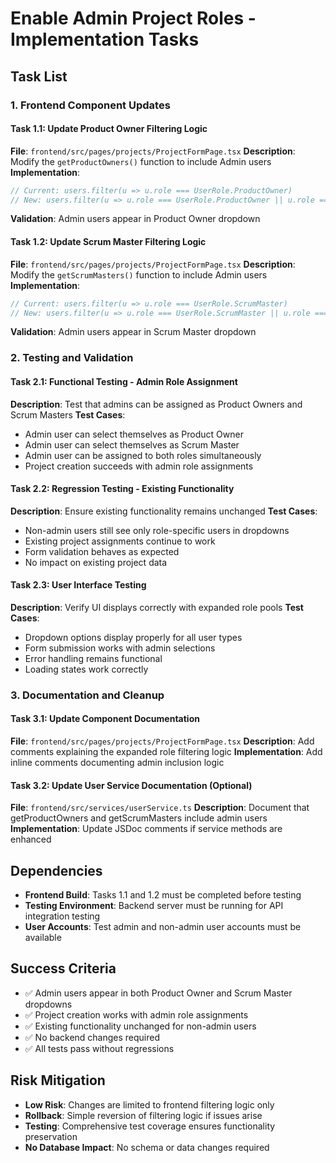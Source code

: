 # Enable Admin Project Roles - Implementation Tasks

## Task List

### 1. Frontend Component Updates

#### Task 1.1: Update Product Owner Filtering Logic
**File**: `frontend/src/pages/projects/ProjectFormPage.tsx`
**Description**: Modify the `getProductOwners()` function to include Admin users
**Implementation**:
```typescript
// Current: users.filter(u => u.role === UserRole.ProductOwner)
// New: users.filter(u => u.role === UserRole.ProductOwner || u.role === UserRole.Admin)
```
**Validation**: Admin users appear in Product Owner dropdown

#### Task 1.2: Update Scrum Master Filtering Logic
**File**: `frontend/src/pages/projects/ProjectFormPage.tsx`
**Description**: Modify the `getScrumMasters()` function to include Admin users
**Implementation**:
```typescript
// Current: users.filter(u => u.role === UserRole.ScrumMaster)
// New: users.filter(u => u.role === UserRole.ScrumMaster || u.role === UserRole.Admin)
```
**Validation**: Admin users appear in Scrum Master dropdown

### 2. Testing and Validation

#### Task 2.1: Functional Testing - Admin Role Assignment
**Description**: Test that admins can be assigned as Product Owners and Scrum Masters
**Test Cases**:
- Admin user can select themselves as Product Owner
- Admin user can select themselves as Scrum Master
- Admin user can be assigned to both roles simultaneously
- Project creation succeeds with admin role assignments

#### Task 2.2: Regression Testing - Existing Functionality
**Description**: Ensure existing functionality remains unchanged
**Test Cases**:
- Non-admin users still see only role-specific users in dropdowns
- Existing project assignments continue to work
- Form validation behaves as expected
- No impact on existing project data

#### Task 2.3: User Interface Testing
**Description**: Verify UI displays correctly with expanded role pools
**Test Cases**:
- Dropdown options display properly for all user types
- Form submission works with admin selections
- Error handling remains functional
- Loading states work correctly

### 3. Documentation and Cleanup

#### Task 3.1: Update Component Documentation
**File**: `frontend/src/pages/projects/ProjectFormPage.tsx`
**Description**: Add comments explaining the expanded role filtering logic
**Implementation**: Add inline comments documenting admin inclusion logic

#### Task 3.2: Update User Service Documentation (Optional)
**File**: `frontend/src/services/userService.ts`
**Description**: Document that getProductOwners and getScrumMasters include admin users
**Implementation**: Update JSDoc comments if service methods are enhanced

## Dependencies

- **Frontend Build**: Tasks 1.1 and 1.2 must be completed before testing
- **Testing Environment**: Backend server must be running for API integration testing
- **User Accounts**: Test admin and non-admin user accounts must be available

## Success Criteria

- ✅ Admin users appear in both Product Owner and Scrum Master dropdowns
- ✅ Project creation works with admin role assignments
- ✅ Existing functionality unchanged for non-admin users
- ✅ No backend changes required
- ✅ All tests pass without regressions

## Risk Mitigation

- **Low Risk**: Changes are limited to frontend filtering logic only
- **Rollback**: Simple reversion of filtering logic if issues arise
- **Testing**: Comprehensive test coverage ensures functionality preservation
- **No Database Impact**: No schema or data changes required